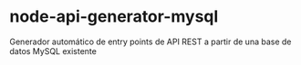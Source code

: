 # node-api-generator-mysql
Generador automático de entry points de API REST a partir de una base de datos MySQL existente
